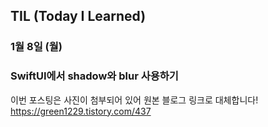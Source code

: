 ## TIL (Today I Learned)

### 1월 8일 (월)    
### SwiftUI에서 shadow와 blur 사용하기    
이번 포스팅은 사진이 첨부되어 있어 원본 블로그 링크로 대체합니다!   
https://green1229.tistory.com/437       